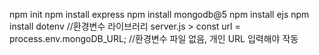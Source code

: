 npm init
npm install express
npm install mongodb@5
npm install ejs
npm install dotenv  //환경변수 라이브러리
server.js > const url = process.env.mongoDB_URL; //환경변수 파일 없음, 개인 URL 입력해야 작동
